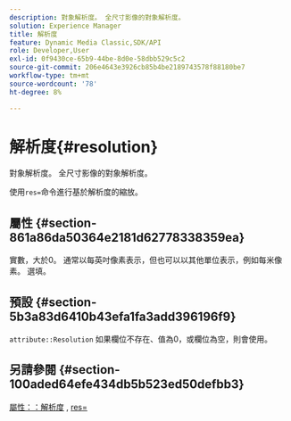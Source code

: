 ```yaml
---
description: 對象解析度。 全尺寸影像的對象解析度。
solution: Experience Manager
title: 解析度
feature: Dynamic Media Classic,SDK/API
role: Developer,User
exl-id: 0f9430ce-65b9-44be-8d0e-58dbb529c5c2
source-git-commit: 206e4643e3926cb85b4be2189743578f88180be7
workflow-type: tm+mt
source-wordcount: '78'
ht-degree: 8%

---
```


# 解析度{#resolution}

對象解析度。 全尺寸影像的對象解析度。

使用`res=`命令進行基於解析度的縮放。

## 屬性 {#section-861a86da50364e2181d62778338359ea}

實數，大於0。 通常以每英吋像素表示，但也可以以其他單位表示，例如每米像素。 選填。

## 預設 {#section-5b3a83d6410b43efa1fa3add396196f9}

`attribute::Resolution` 如果欄位不存在、值為0，或欄位為空，則會使用。

## 另請參閱 {#section-100aded64efe434db5b523ed50defbb3}

[屬性：：解析度](../../../../../../is-api/image-catalog/image-serving-api-ref/c-image-catalog-reference/c-attributes-reference/r-resolution.md#reference-2c066a2cc9b04b4ea0c8ae9476e853b4) ,  [res=](../../../../../../is-api/http-ref/image-serving-api-ref/c-http-protocol-reference/c-command-reference/r-res.md#reference-3d6fe416801148dea0f786f2b5169e55)
